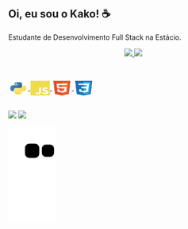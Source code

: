 ## Oi, eu sou o Kako! ☕️
Estudante de Desenvolvimento Full Stack na Estácio.

<div align="center">
  <a href="https://github.com/jeffersonkako">
  <img height="150em" src="https://github-readme-stats.vercel.app/api?username=jeffersonkako&show_icons=true&theme=aura&count_private=true"/>
  <img height="150em" src="https://github-readme-stats.vercel.app/api/top-langs/?username=jeffersonkako&layout=compact&langs_count=7&theme=aura"/>
</div>
  
  ##
  
<div style="display: inline_block"><br>
  <img align="center" alt="Kako-Python" height="30" width="40" src="https://raw.githubusercontent.com/devicons/devicon/master/icons/python/python-original.svg">
  <img align="center" alt="Kako-Js" height="30" width="40" src="https://raw.githubusercontent.com/devicons/devicon/master/icons/javascript/javascript-plain.svg">
  <img align="center" alt="Kako-HTML" height="30" width="40" src="https://raw.githubusercontent.com/devicons/devicon/master/icons/html5/html5-original.svg">
  <img align="center" alt="Kako-CSS" height="30" width="40" src="https://raw.githubusercontent.com/devicons/devicon/master/icons/css3/css3-original.svg">
</div>

<div> 

##

  <a href = "mailto:jefferson@kako.dev"><img src="https://img.shields.io/badge/-Gmail-%23333?style=for-the-badge&logo=gmail&logoColor=white" target="_blank"></a>
  <a href="https://www.linkedin.com/in/jeffersonponte" target="_blank"><img src="https://img.shields.io/badge/-LinkedIn-%230077B5?style=for-the-badge&logo=linkedin&logoColor=white" target="_blank"></a> 
 
  ![Snake animation](https://github.com/jeffersonkako/jeffersonkako/blob/output/github-contribution-grid-snake.svg)
 
</div>
